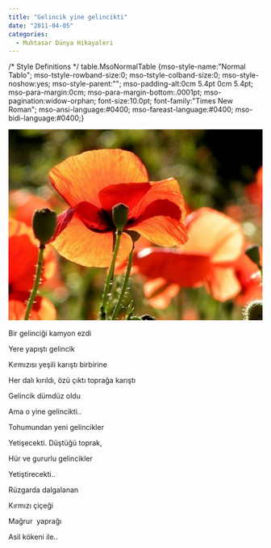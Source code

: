 ```yaml
---
title: "Gelincik yine gelincikti"
date: "2011-04-05"
categories: 
  - Muhtasar Dünya Hikayaleri
---
```


/\* Style Definitions \*/ table.MsoNormalTable {mso-style-name:"Normal Tablo"; mso-tstyle-rowband-size:0; mso-tstyle-colband-size:0; mso-style-noshow:yes; mso-style-parent:""; mso-padding-alt:0cm 5.4pt 0cm 5.4pt; mso-para-margin:0cm; mso-para-margin-bottom:.0001pt; mso-pagination:widow-orphan; font-size:10.0pt; font-family:"Times New Roman"; mso-ansi-language:#0400; mso-fareast-language:#0400; mso-bidi-language:#0400;}

[![gelin.jpg](../uploads/2011/04/gelin.jpg)](../uploads/2011/04/gelin.jpg "gelin.jpg")

Bir gelinciği kamyon ezdi

Yere yapıştı gelincik

Kırmızısı yeşili karıştı birbirine

Her dalı kırıldı, özü çıktı toprağa karıştı

Gelincik dümdüz oldu

Ama o yine gelincikti..

Tohumundan yeni gelincikler

Yetişecekti. Düştüğü toprak,

Hür ve gururlu gelincikler

Yetiştirecekti..

Rüzgarda dalgalanan

Kırmızı çiçeği

Mağrur  yaprağı

Asil kökeni ile..
